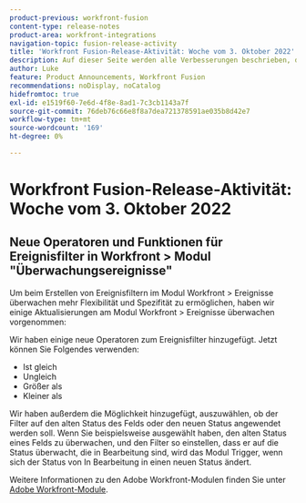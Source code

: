 ```yaml
---
product-previous: workfront-fusion
content-type: release-notes
product-area: workfront-integrations
navigation-topic: fusion-release-activity
title: 'Workfront Fusion-Release-Aktivität: Woche vom 3. Oktober 2022'
description: Auf dieser Seite werden alle Verbesserungen beschrieben, die in der Adobe Workfront Fusion-Woche vom 3. Oktober 2022 vorgenommen wurden.
author: Luke
feature: Product Announcements, Workfront Fusion
recommendations: noDisplay, noCatalog
hidefromtoc: true
exl-id: e1519f60-7e6d-4f8e-8ad1-7c3cb1143a7f
source-git-commit: 76deb76c66e8f8a7dea721378591ae035b8d42e7
workflow-type: tm+mt
source-wordcount: '169'
ht-degree: 0%

---
```


# Workfront Fusion-Release-Aktivität: Woche vom 3. Oktober 2022

## Neue Operatoren und Funktionen für Ereignisfilter in Workfront > Modul &quot;Überwachungsereignisse&quot;

Um beim Erstellen von Ereignisfiltern im Modul Workfront > Ereignisse überwachen mehr Flexibilität und Spezifität zu ermöglichen, haben wir einige Aktualisierungen am Modul Workfront > Ereignisse überwachen vorgenommen:

Wir haben einige neue Operatoren zum Ereignisfilter hinzugefügt. Jetzt können Sie Folgendes verwenden:

* Ist gleich
* Ungleich
* Größer als
* Kleiner als

Wir haben außerdem die Möglichkeit hinzugefügt, auszuwählen, ob der Filter auf den alten Status des Felds oder den neuen Status angewendet werden soll. Wenn Sie beispielsweise ausgewählt haben, den alten Status eines Felds zu überwachen, und den Filter so einstellen, dass er auf die Status überwacht, die in Bearbeitung sind, wird das Modul Trigger, wenn sich der Status von In Bearbeitung in einen neuen Status ändert.

Weitere Informationen zu den Adobe Workfront-Modulen finden Sie unter [Adobe Workfront-Module](/help/quicksilver/workfront-fusion/apps-and-their-modules/workfront-modules.md).
